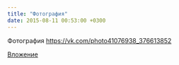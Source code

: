 ```yaml
---
title: "Фотография"
date: 2015-08-11 00:53:00 +0300
---
```


Фотография
https://vk.com/photo41076938_376613852

[Вложение](https://vk.com/photo41076938_376613852)
